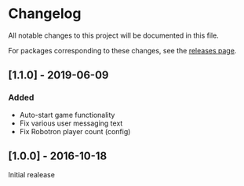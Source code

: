 # Changelog
All notable changes to this project will be documented in this file.

For packages corresponding to these changes, see the [releases page](https://github.com/Justin-Credible/nintendo-vs-frontend/releases).

## [1.1.0] - 2019-06-09
### Added
- Auto-start game functionality
- Fix various user messaging text
- Fix Robotron player count (config)

## [1.0.0] - 2016-10-18
Initial realease

